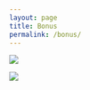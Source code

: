```yaml
---
layout: page
title: Bonus
permalink: /bonus/
---
```



<img src="https://i.imgur.com/gcvC0oR.gifv"/>

<p><img src="https://i.imgur.com/35y3L5U.jpg"/></p>
